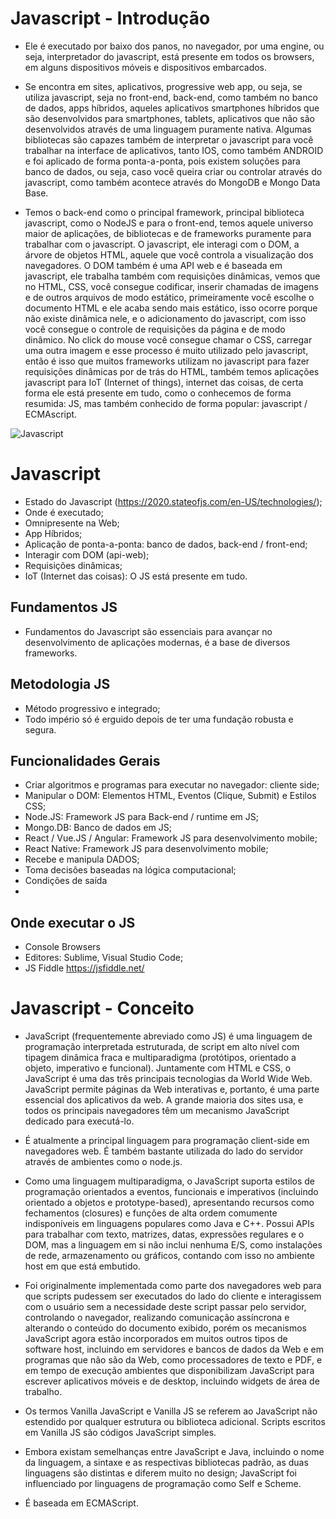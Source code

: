 # Javascript - Introdução
- Ele é executado por baixo dos panos, no navegador, por uma engine, ou seja, interpretador do javascript, está presente em todos os browsers, em alguns dispositivos móveis e dispositivos embarcados.
  
- Se encontra em sites, aplicativos, progressive web app, ou seja, se utiliza javascript, seja no front-end, back-end, como também no banco de dados, apps híbridos, aqueles aplicativos smartphones híbridos que são desenvolvidos para smartphones, tablets, aplicativos que não são desenvolvidos através de uma linguagem puramente nativa. Algumas bibliotecas são capazes também de interpretar o javascript para você trabalhar na interface de aplicativos, tanto IOS, como também ANDROID e foi aplicado de forma ponta-a-ponta, pois existem soluções para banco de dados, ou seja, caso você queira criar ou controlar através do javascript, como também acontece através do MongoDB e Mongo Data Base.
  
- Temos o back-end como o principal framework, principal biblioteca javascript, como o NodeJS e para o front-end, temos aquele universo maior de aplicações, de bibliotecas e de frameworks puramente para trabalhar com o javascript. O javascript, ele interagi com o DOM, a árvore de objetos HTML, aquele que você controla a visualização dos navegadores. O DOM também é uma API web e é baseada em javascript, ele trabalha também com requisições dinâmicas, vemos que no HTML, CSS, você consegue codificar, inserir chamadas de imagens e de outros arquivos de modo estático, primeiramente você escolhe o documento HTML e ele acaba sendo mais estático, isso ocorre porque não existe dinâmica nele, e o adicionamento do javascript, com isso você consegue o controle de requisições da página e de modo dinâmico. No click do mouse você consegue chamar o CSS, carregar uma outra imagem e esse processo é muito utilizado pelo javascript, então é isso que muitos frameworks utilizam no javascript para fazer requisições dinâmicas por de trás do HTML, também temos aplicações javascript para IoT (Internet of things), internet das coisas, de certa forma ele está presente em tudo, como o conhecemos de forma resumida: JS, mas também conhecido de forma popular: javascript / ECMAscript.
  
![Javascript](https://cyberhoot.com/wp-content/uploads/2020/07/Free-Courses-to-learn-JavaScript-1024x576.jpg)

# Javascript
- Estado do Javascript (https://2020.stateofjs.com/en-US/technologies/);
- Onde é executado;
- Omnipresente na Web;
- App Híbridos;
- Aplicação de ponta-a-ponta: banco de dados, back-end / front-end;
- Interagir com DOM (api-web);
- Requisições dinâmicas;
- IoT (Internet das coisas): O JS está presente em tudo.

## Fundamentos JS
- Fundamentos do Javascript são essenciais para avançar no desenvolvimento de aplicações modernas, é a base de diversos frameworks.

## Metodologia JS
- Método progressivo e integrado;
- Todo império só é erguido depois de ter uma fundação robusta e segura.

## Funcionalidades Gerais
- Criar algoritmos e programas para executar no navegador: cliente side;
- Manipular o DOM: Elementos HTML, Eventos (Clique, Submit) e Estilos CSS;
- Node.JS: Framework JS para Back-end / runtime em JS;
- Mongo.DB: Banco de dados em JS;
- React / Vue.JS / Angular: Framework JS para desenvolvimento mobile;
- React Native: Framework JS para desenvolvimento mobile;
- Recebe e manipula DADOS;
- Toma decisões baseadas na lógica computacional;
- Condições de saída
- 
## Onde executar o JS
- Console Browsers
- Editores: Sublime, Visual Studio Code;
- JS Fiddle https://jsfiddle.net/

# Javascript - Conceito
- JavaScript (frequentemente abreviado como JS) é uma linguagem de programação interpretada estruturada, de script em alto nível com tipagem dinâmica fraca e multiparadigma (protótipos, orientado a objeto, imperativo e funcional). Juntamente com HTML e CSS, o JavaScript é uma das três principais tecnologias da World Wide Web. JavaScript permite páginas da Web interativas e, portanto, é uma parte essencial dos aplicativos da web. A grande maioria dos sites usa, e todos os principais navegadores têm um mecanismo JavaScript dedicado para executá-lo.

- É atualmente a principal linguagem para programação client-side em navegadores web. É também bastante utilizada do lado do servidor através de ambientes como o node.js.

- Como uma linguagem multiparadigma, o JavaScript suporta estilos de programação orientados a eventos, funcionais e imperativos (incluindo orientado a objetos e prototype-based), apresentando recursos como fechamentos (closures) e funções de alta ordem comumente indisponíveis em linguagens populares como Java e C++. Possui APIs para trabalhar com texto, matrizes, datas, expressões regulares e o DOM, mas a linguagem em si não inclui nenhuma E/S, como instalações de rede, armazenamento ou gráficos, contando com isso no ambiente host em que está embutido.

- Foi originalmente implementada como parte dos navegadores web para que scripts pudessem ser executados do lado do cliente e interagissem com o usuário sem a necessidade deste script passar pelo servidor, controlando o navegador, realizando comunicação assíncrona e alterando o conteúdo do documento exibido, porém os mecanismos JavaScript agora estão incorporados em muitos outros tipos de software host, incluindo em servidores e bancos de dados da Web e em programas que não são da Web, como processadores de texto e PDF, e em tempo de execução ambientes que disponibilizam JavaScript para escrever aplicativos móveis e de desktop, incluindo widgets de área de trabalho.

- Os termos Vanilla JavaScript e Vanilla JS se referem ao JavaScript não estendido por qualquer estrutura ou biblioteca adicional. Scripts escritos em Vanilla JS são códigos JavaScript simples.

- Embora existam semelhanças entre JavaScript e Java, incluindo o nome da linguagem, a sintaxe e as respectivas bibliotecas padrão, as duas linguagens são distintas e diferem muito no design; JavaScript foi influenciado por linguagens de programação como Self e Scheme.

- É baseada em ECMAScript.
